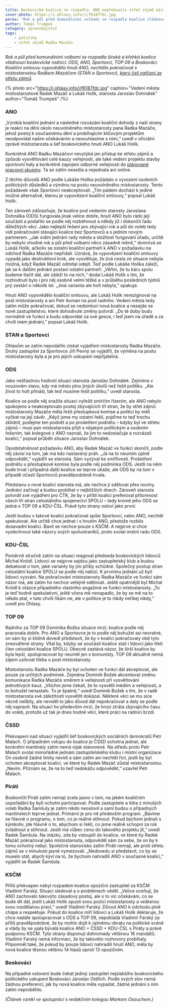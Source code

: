 ```yaml
---
title: Boskovická koalice se rozpadla. ANO nepřekouslo střet zájmů místostarosty Mazáče
cover-photo: https://i.ohlasy.info/i/f6187fdc.jpg
perex: "Rok a půl před komunálními volbami se rozpadla koalice vládnoucí boskovické radnici: ODS, ANO, Sportovci, TOP 09 a Boskováci."
author: Tomáš Trumpeš
category: zpravodajství
tags:
    - politika
    - střet zájmů Radka Mazáče
---
```


*Rok a půl před komunálními volbami se rozpadla široká a křehká koalice vládnoucí boskovické radnici: ODS, ANO, Sportovci, TOP 09 a Boskováci. Koaliční smlouvu vypovědělo hnutí ANO, nechtělo pokračovat s místostarostou Radkem Mazáčem (STAN a Sportovci), [který čelí nařčení ze střetu zájmů](https://ohlasy.info/clanky/2021/01/stret-zajmu-mazac.html).*

{% photo src="https://i.ohlasy.info/i/f6187fdc.jpg" caption="Vedení města: místostarostové Radek Mazáč a Lukáš Holík, starosta Jaroslav Dohnálek" author="Tomáš Trumpeš" /%}

### ANO

„Vzniklá koaliční jednání a následné rozvázání koaliční dohody z naší strany je reakcí na dění okolo neuvolněného místostarosty pana Radka Mazáče, jehož postoj k současnému dění a probíhajícím klíčovým projektům neodpovídal našim očekáváním a nesouhlasíme s nimi,“ uvedl v oficiální zprávě místostarosta a šéf boskovického hnutí ANO Lukáš Holík.

Konkrétně ANO Radku Mazáčovi nevytýká jen přístup ke střetu zájmů a způsob vysvětlování celé kauzy veřejnosti, ale také vedení projektu stavby sportovní haly a konkrétně zapojení odborné veřejnosti do [plánované pracovní skupiny](https://ohlasy.info/clanky/2021/02/hala-navrh.html). Ta se zatím nesešla a nejednala ani online.

Z těchto důvodů ANO podle Lukáše Holíka požádalo o vyvození osobních politických důsledků a výměnu na postu neuvolněného místostarosty. Tento požadavek však Sportovci neakceptovali. „Tím pádem dochází k jediné možné alternativě, kterou je vypovězení koaliční smlouvy,“ popsal Lukáš Holík.

Ten zároveň zdůrazňuje, že koalice pod vedením starosty Jaroslava Dohnálka (ODS) fungovala jinak velice dobře, hnutí ANO bylo rádo její součástí a podařilo se podle něj rozběhnout a někdy již i dokončit řadu důležitých věcí. Jako nejlepší řešení pro zbývající rok a půl do voleb tedy vidí pokračování stávající koalice bez Sportovců a s jedním novým partnerem. „Jak vidím jednání rady města a složitost fungování úřadu, určitě by nebylo vhodné rok a půl před volbami něco zásadně měnit,“ domnívá se Lukáš Holík, ačkoliv se ostatní koaliční partneři k ANO v požadavku na odchod Radka Mazáče nepřidali. Uznává, že vypovězení koaliční smlouvy vypadá jako destruktivní krok, ale vysvětluje, že jiná cesta ze situace nebyla možná, když Radek Mazáč odmítal odejít. Teď podle Lukáše Holíka záleží, jak se k dalším jednání postaví ostatní partneři. „Věřím, že tu káru spolu budeme tlačit dál, ale záleží to na nich,“ dodal Lukáš Holík s tím, že rozhodnutí bylo i pro něj osobně velmi těžké a v průběhu posledních týdnů prý zestárl o několik let. „Jiná varianta ale holt nebyla,“ opakuje.

Hnutí ANO vypovědělo koaliční smlouvu, ale Lukáš Holík nerezignoval na post místostarosty a ani Petr Axman na post radního. Vedení města tedy zatím může pokračovat, dokud se nedomluví nová koalice a nesejde se nové zastupitelstvo, které dohodnuté změny potvrdí. „Do té doby budu normálně ve funkci a budu odpovídat za své gesce, i teď jsem na úřadě a za chvíli mám jednání,“ popsal Lukáš Holík.

### STAN a Sportovci

Ohlasům se zatím nepodařilo získat vyjádření místostarosty Radka Mazáče. Druhý zastupitel za Sportovce Jiří Pevný se vyjádřil, že výměna na postu místostarosty byla a je pro jejich uskupení nepřijatelná.

### ODS

Jako nešťastnou hodnotí situaci starosta Jaroslav Dohnálek. Zejména v nouzovém stavu, kdy má město plno jiných úkolů než řešit politiku. „Ale život to holt přináší, tak teď musíme řešit politiku,“ uvedl starosta. 

Koalice se podle něj snažila situaci vyřešit smírčím řízením, ale ANO nebylo spokojeno a neakceptovalo postoj zbývajících tří stran, že by střet zájmů místostarosty Mazáče měla řešit přestupková komise a politici by měli vyčkat na její závěr. „Když jsme my ostatní řekli, pojďme to teď trochu zklidnit, podejme ten podnět a po prošetření podnětu – kdyby byl ve střetu zájmů – musí pan místostarosta přijít s nějakým politickým a osobním řešením, tak kolegové z ANO naznali, že jim to nedostačuje a rozvázali koalici,“ popsal průběh situace Jaroslav Dohnálek. 

Opodstatněnost požadavku ANO, aby Radek Mazáč ve funkci skončil, podle něj závisí na tom, jak má kdo nastavený práh. „Já na to neumím úplně odpovědět,“ vyjádřil se starosta. Sám vyzýval ke smířlivosti. Prošetření podnětu u přestupkové komise byla podle něj podmínka ODS. Jestli na něm bude trvat i případná další koalice se teprve ukáže, ale ODS by na tom v případě účasti Sportovců pravděpodobně trvala.

Představu o nové koalici starosta má, ale nechce ji sdělovat přes noviny. Jednání začínají a budou probíhat v nejbližších dnech. Zároveň starosta potvrdil své vyjádření pro ČTK, že by v příští koalici preferoval přítomnost všech tří stran celostátního spojenectví SPOLU – tedy kromě jeho ODS se jedná o TOP 09 a KDU-ČSL. Právě tyto strany osloví jako první.

Jestli budou v takové koalici pokračovat spíše Sportovci, nebo ANO, nechtěl spekulovat. Ale určitě chce jednat i s hnutím ANO, přestože rozbilo dosavadní koalici. Bavit se nechce pouze s KSČM. A nejprve si chce vyslechnout také názory svých spolustraníků, proto svolal místní radu ODS.

### KDU-ČSL

Poměrně stručně zatím na situaci reagoval předseda boskovických lidovců Michal Knödl. Lidovci se nejprve sejdou jako zastupitelský klub a budou debatovat o tom, jaké varianty by jim přišly schůdné. Společný postup stran celostátní koalice SPOLU se podle něj nabízí. K prvnímu jednání už byli lidovci vyzváni. Na pokračování místostarosty Radka Mazáče ve funkci sám názor má, ale zatím ho nechce veřejně sdělovat. Ještě opatrnější byl Michal Knödl k otázce případného vlastního angažmá ve funkci místostarosty. „To je teď hodně spekulativní, ještě včera mě nenapadlo, že by se mě na to někdo ptal, v tuto chvíli říkám ne, ale v politice je to nikdy neříkej nikdy,“ uvedl pro Ohlasy.

### TOP 09

Radního za TOP 09 Dominika Božka situace mrzí, koalice podle něj pracovala dobře. Pro ANO a Sportovce je to podle něj bohužel asi nevratné, on sám by si klidně dovedl představit, že by v koalici pokračovaly obě tyto znesvářené strany. Vítal by, kdyby se součástí koalice stali i lidovci jako třetí člen celostátní koalice SPOLU. Obecně zastává názor, že širší koalice by byla lepší, spolupracovat by neuměl jen s komunisty. TOP 09 aktuálně nemá zájem usilovat třeba o post místostarosty.

Místostarostu Radka Mazáče by byl ochoten ve funkci dál akceptovat, ale pouze za určitých podmínek. Zejména Dominik Božek akcentoval změnu komunikace Radka Mazáče směrem k veřejnosti při vysvětlování jednotlivých kauz. „Všichni jsme čekali, že to vysvětlí médiím a veřejnosti, a to bohužel nenastalo. To je špatné,“ uvedl Dominik Božek s tím, že v radě místostarosta své záležitosti vysvětlit dokázal. Některé věci se mu sice věcně nelíbily, ale neviděl to jako důvod dál nepokračovat a daly se podle něj napravit. Na situaci ho především mrzí, že hrozí ztráta zbývajícího času do voleb, protože už tak je dnes hodně věcí, které práci na radnici brzdí.

### ČSSD

Překvapení nad situací vyjádřil šéf boskovických sociálních demokratů Petr Malach. O případném vstupu do koalice je ČSSD ochotna jednat, ale konkrétní mantinely zatím nemá nijak stanovené. Na středu proto Petr Malach svolal mimořádné jednání zastupitelského klubu i místní organizace. On osobně žádné limity nevidí a sám zatím ani nechtěl říct, jestli by byl ochoten akceptovat koalici, ve které by Radek Mazáč zůstal místostarostou. „Nevím. Přiznám se, že na to teď nedokážu odpovědět,“ uzavřel Petr Malach. 

### Piráti

Boskovičtí Piráti zatím nemají zcela jasno v tom, na jakém koaličním uspořádání by byli ochotni participovat. Podle zastupitele a lídra z minulých voleb Radka Šamšuly je zatím nikdo neoslovil a sami budou o případných mantinelech teprve jednat. Primární je pro ně především program. „Bavíme se hlavně o programu, o tom, co je reálné stihnout. Pokud bychom jednali s kýmkoliv, jde hlavně o to, abychom si řekli, co jsme reálně schopni za rok zvládnout a stihnout. Jestli má vůbec cenu do takového projektu jít,“ uvedl Radek Šamšula. Na otázku, zda by vstoupili do koalice, ve které by Radek Mazáč pokračoval jako místostarosta, odpověděl sám za sebe, že on by k tomu ochotný nebyl. Společné stanovisko zatím Piráti nemají, ale proti střetu zájmů se v minulosti jasně vymezovali. „Nedovedu si představit, co by se muselo stát, abych kývl na to, že bychom nahradili ANO v současné koalici,“ vyjádřil se Radek Šamšula.

### KSČM

Příliš překvapen nebyl rozpadem koalice opoziční zastupitel za KSČM Vladimír Farský. Situaci sledoval a o problémech věděl. „Velice oceňuji, že ANO zachovalo takovýto zásadový postoj, ale o to víc očekávám, co se bude dít dál, jestli Lukáš Holík opustí svou pozici místostarosty a veškerou svou rozdělanou práci,“ uvedl Vladimír Farský. Důvod ANO k odchodu plně chápe a respektuje. Pokud do koalice míří lidovci a Lukáš Holík deklaruje, že chce nadále spolupracovat s ODS a TOP 09, nepokládá Vladimír Farský za příliš pravděpodobné, že by mohlo dojít k úplnému obratu na politické scéně a vlády by se ujala bývalá koalice ANO + ČSSD + KDU-ČSL s Piráty a právě podporou KSČM. Tyto strany disponují dohromady většinou 16 mandátů. Vladimír Farský nemá informaci, že by takovéto rozhovory probíhaly. Připomněl také, že pokud by pouze lidovci nahradili hnutí ANO, měla by nová koalice těsnou většinu 14 hlasů oproti 13 opozičním.

### Boskováci

Na případné oslovení bude čekat jediný zastupitel nejslabšího boskovického politického uskupení Boskováci Jaroslav Oldřich. Podle svých slov nemá žádnou preferenci, jak by nová koalice měla vypadat, žádné jednání s ním zatím neproběhlo.

*(Článek vznikl ve spolupráci s redakčním kolegou Markem Osouchem.)*
